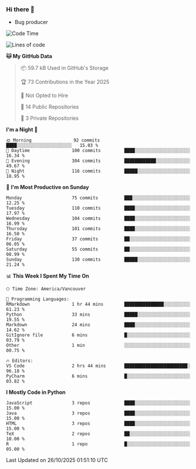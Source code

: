 ### Hi there 👋
* Bug producer


<!--START_SECTION:waka-->
![Code Time](http://img.shields.io/badge/Code%20Time-1%2C340%20hrs%2038%20mins-blue)

![Lines of code](https://img.shields.io/badge/From%20Hello%20World%20I%27ve%20Written-251.4%20thousand%20lines%20of%20code-blue)

**🐱 My GitHub Data** 

> 📦 59.7 kB Used in GitHub's Storage 
 > 
> 🏆 73 Contributions in the Year 2025
 > 
> 🚫 Not Opted to Hire
 > 
> 📜 14 Public Repositories 
 > 
> 🔑 3 Private Repositories 
 > 
**I'm a Night 🦉** 

```text
🌞 Morning                92 commits          ████░░░░░░░░░░░░░░░░░░░░░   15.03 % 
🌆 Daytime                100 commits         ████░░░░░░░░░░░░░░░░░░░░░   16.34 % 
🌃 Evening                304 commits         ████████████░░░░░░░░░░░░░   49.67 % 
🌙 Night                  116 commits         █████░░░░░░░░░░░░░░░░░░░░   18.95 % 
```
📅 **I'm Most Productive on Sunday** 

```text
Monday                   75 commits          ███░░░░░░░░░░░░░░░░░░░░░░   12.25 % 
Tuesday                  110 commits         ████░░░░░░░░░░░░░░░░░░░░░   17.97 % 
Wednesday                104 commits         ████░░░░░░░░░░░░░░░░░░░░░   16.99 % 
Thursday                 101 commits         ████░░░░░░░░░░░░░░░░░░░░░   16.50 % 
Friday                   37 commits          ██░░░░░░░░░░░░░░░░░░░░░░░   06.05 % 
Saturday                 55 commits          ██░░░░░░░░░░░░░░░░░░░░░░░   08.99 % 
Sunday                   130 commits         █████░░░░░░░░░░░░░░░░░░░░   21.24 % 
```


📊 **This Week I Spent My Time On** 

```text
🕑︎ Time Zone: America/Vancouver

💬 Programming Languages: 
RMarkdown                1 hr 44 mins        ███████████████░░░░░░░░░░   61.23 % 
Python                   33 mins             █████░░░░░░░░░░░░░░░░░░░░   19.55 % 
Markdown                 24 mins             ████░░░░░░░░░░░░░░░░░░░░░   14.62 % 
GitIgnore file           6 mins              █░░░░░░░░░░░░░░░░░░░░░░░░   03.79 % 
Other                    1 min               ░░░░░░░░░░░░░░░░░░░░░░░░░   00.75 % 

🔥 Editors: 
VS Code                  2 hrs 44 mins       ████████████████████████░   96.18 % 
PyCharm                  6 mins              █░░░░░░░░░░░░░░░░░░░░░░░░   03.82 % 
```

**I Mostly Code in Python** 

```text
JavaScript               3 repos             ████░░░░░░░░░░░░░░░░░░░░░   15.00 % 
Java                     3 repos             ████░░░░░░░░░░░░░░░░░░░░░   15.00 % 
HTML                     3 repos             ████░░░░░░░░░░░░░░░░░░░░░   15.00 % 
TeX                      2 repos             ██░░░░░░░░░░░░░░░░░░░░░░░   10.00 % 
R                        1 repo              █░░░░░░░░░░░░░░░░░░░░░░░░   05.00 % 
```




 Last Updated on 26/10/2025 01:51:10 UTC
<!--END_SECTION:waka-->
